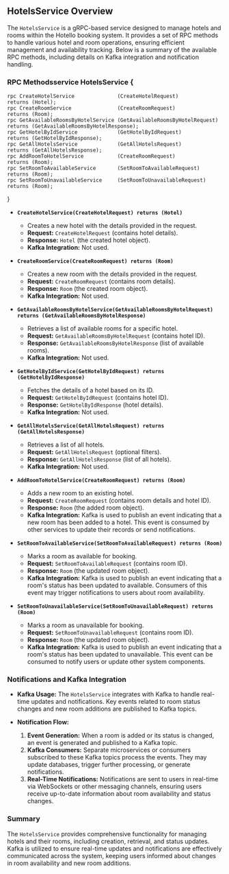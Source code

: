 ## HotelsService Overview

The `HotelsService` is a gRPC-based service designed to manage hotels and rooms within the Hotello booking system. It provides a set of RPC methods to handle various hotel and room operations, ensuring efficient management and availability tracking. Below is a summary of the available RPC methods, including details on Kafka integration and notification handling.

### RPC Methodsservice HotelsService {
    rpc CreateHotelService              (CreateHotelRequest)                returns (Hotel);
    rpc CreateRoomService               (CreateRoomRequest)                 returns (Room);
    rpc GetAvailableRoomsByHotelService (GetAvailableRoomsByHotelRequest)   returns (GetAvailableRoomsByHotelResponse);
    rpc GetHotelByIdService             (GetHotelByIdRequest)               returns (GetHotelByIdResponse);
    rpc GetAllHotelsService             (GetAllHotelsRequest)               returns (GetAllHotelsResponse);
    rpc AddRoomToHotelService           (CreateRoomRequest)                 returns (Room);
    rpc SetRoomToAvailableService       (SetRoomToAvailableRequest)         returns (Room);
    rpc SetRoomToUnavailableService     (SetRoomToUnavailableRequest)       returns (Room);
}

- **`CreateHotelService(CreateHotelRequest) returns (Hotel)`**
  - Creates a new hotel with the details provided in the request.
  - **Request:** `CreateHotelRequest` (contains hotel details).
  - **Response:** `Hotel` (the created hotel object).
  - **Kafka Integration:** Not used.

- **`CreateRoomService(CreateRoomRequest) returns (Room)`**
  - Creates a new room with the details provided in the request.
  - **Request:** `CreateRoomRequest` (contains room details).
  - **Response:** `Room` (the created room object).
  - **Kafka Integration:** Not used.

- **`GetAvailableRoomsByHotelService(GetAvailableRoomsByHotelRequest) returns (GetAvailableRoomsByHotelResponse)`**
  - Retrieves a list of available rooms for a specific hotel.
  - **Request:** `GetAvailableRoomsByHotelRequest` (contains hotel ID).
  - **Response:** `GetAvailableRoomsByHotelResponse` (list of available rooms).
  - **Kafka Integration:** Not used.

- **`GetHotelByIdService(GetHotelByIdRequest) returns (GetHotelByIdResponse)`**
  - Fetches the details of a hotel based on its ID.
  - **Request:** `GetHotelByIdRequest` (contains hotel ID).
  - **Response:** `GetHotelByIdResponse` (hotel details).
  - **Kafka Integration:** Not used.

- **`GetAllHotelsService(GetAllHotelsRequest) returns (GetAllHotelsResponse)`**
  - Retrieves a list of all hotels.
  - **Request:** `GetAllHotelsRequest` (optional filters).
  - **Response:** `GetAllHotelsResponse` (list of all hotels).
  - **Kafka Integration:** Not used.

- **`AddRoomToHotelService(CreateRoomRequest) returns (Room)`**
  - Adds a new room to an existing hotel.
  - **Request:** `CreateRoomRequest` (contains room details and hotel ID).
  - **Response:** `Room` (the added room object).
  - **Kafka Integration:** Kafka is used to publish an event indicating that a new room has been added to a hotel. This event is consumed by other services to update their records or send notifications.

- **`SetRoomToAvailableService(SetRoomToAvailableRequest) returns (Room)`**
  - Marks a room as available for booking.
  - **Request:** `SetRoomToAvailableRequest` (contains room ID).
  - **Response:** `Room` (the updated room object).
  - **Kafka Integration:** Kafka is used to publish an event indicating that a room's status has been updated to available. Consumers of this event may trigger notifications to users about room availability.

- **`SetRoomToUnavailableService(SetRoomToUnavailableRequest) returns (Room)`**
  - Marks a room as unavailable for booking.
  - **Request:** `SetRoomToUnavailableRequest` (contains room ID).
  - **Response:** `Room` (the updated room object).
  - **Kafka Integration:** Kafka is used to publish an event indicating that a room's status has been updated to unavailable. This event can be consumed to notify users or update other system components.

### Notifications and Kafka Integration

- **Kafka Usage:** The `HotelsService` integrates with Kafka to handle real-time updates and notifications. Key events related to room status changes and new room additions are published to Kafka topics.
  
- **Notification Flow:**
  1. **Event Generation:** When a room is added or its status is changed, an event is generated and published to a Kafka topic.
  2. **Kafka Consumers:** Separate microservices or consumers subscribed to these Kafka topics process the events. They may update databases, trigger further processing, or generate notifications.
  3. **Real-Time Notifications:** Notifications are sent to users in real-time via WebSockets or other messaging channels, ensuring users receive up-to-date information about room availability and status changes.

### Summary

The `HotelsService` provides comprehensive functionality for managing hotels and their rooms, including creation, retrieval, and status updates. Kafka is utilized to ensure real-time updates and notifications are effectively communicated across the system, keeping users informed about changes in room availability and new room additions.

